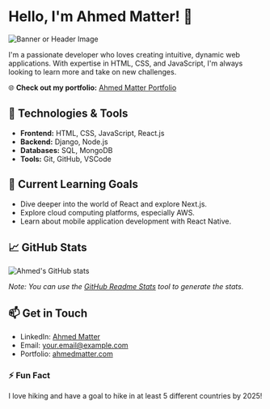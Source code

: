 # Hello, I'm Ahmed Matter! 👋

![Banner or Header Image](URL_TO_AN_IMAGE)  <!-- You can put a banner image here -->

I'm a passionate developer who loves creating intuitive, dynamic web applications. With expertise in HTML, CSS, and JavaScript, I'm always looking to learn more and take on new challenges.

🌐 **Check out my portfolio:** [Ahmed Matter Portfolio](URL_TO_YOUR_PORTFOLIO)

## 🔧 Technologies & Tools

- **Frontend:** HTML, CSS, JavaScript, React.js
- **Backend:** Django, Node.js
- **Databases:** SQL, MongoDB
- **Tools:** Git, GitHub, VSCode

## 🌱 Current Learning Goals

- Dive deeper into the world of React and explore Next.js.
- Explore cloud computing platforms, especially AWS.
- Learn about mobile application development with React Native.

## 📈 GitHub Stats

![Ahmed's GitHub stats](https://github-readme-stats.vercel.app/api?username=YOUR_GITHUB_USERNAME&show_icons=true&theme=radical)

_Note: You can use the [GitHub Readme Stats](https://github.com/anuraghazra/github-readme-stats) tool to generate the stats._

## 📫 Get in Touch

- LinkedIn: [Ahmed Matter](YOUR_LINKEDIN_URL)
- Email: your.email@example.com
- Portfolio: [ahmedmatter.com](URL_TO_YOUR_PORTFOLIO)

### ⚡ Fun Fact

I love hiking and have a goal to hike in at least 5 different countries by 2025!

